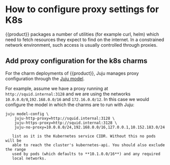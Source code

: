# How to configure proxy settings for K8s

{{product}} packages a number of utilities (for example curl, helm) which need
to fetch resources they expect to find on the internet. In a constrained
network environment, such access is usually controlled through proxies.

## Add proxy configuration for the k8s charms

For the charm deployments of {{product}}, Juju manages proxy
configuration through the [Juju model].

For example, assume we have a proxy running at `http://squid.internal:3128` and
we are using the networks `10.0.0.0/8`,`192.168.0.0/16` and `172.16.0.0/12`. In
this case we would configure the model in which the charms are to run with
Juju:

```
juju model-config \
    juju-http-proxy=http://squid.internal:3128 \
    juju-https-proxy=http://squid.internal:3128 \
    juju-no-proxy=10.0.8.0/24,192.168.0.0/16,127.0.0.1,10.152.183.0/24
```

```{note} The **10.152.183.0/24** CIDR needs to be covered in the juju-no-proxy
   list as it is the Kubernetes service CIDR. Without this no pods will be
   able to reach the cluster's kubernetes-api. You should also exclude the range
   used by pods (which defaults to **10.1.0.0/16**) and any required
   local networks.
```

<!-- LINKS -->

[Juju model]: https://juju.is/docs/juju/model
